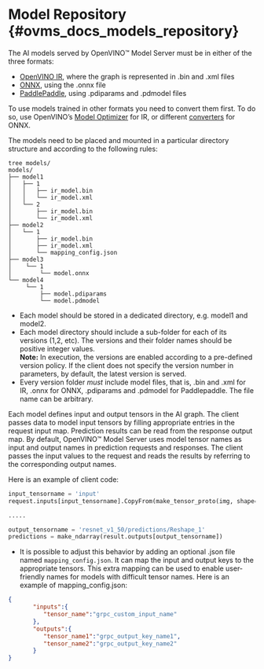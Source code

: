 # Model Repository {#ovms_docs_models_repository}

The AI models served by OpenVINO&trade; Model Server must be in either of the three formats:
- [OpenVINO IR](https://docs.openvino.ai/2022.2/openvino_docs_MO_DG_IR_and_opsets.html#doxid-openvino-docs-m-o-d-g-i-r-and-opsets), where the graph is represented in .bin and .xml files 
- [ONNX](https://onnx.ai/), using the .onnx file
- [PaddlePaddle](https://www.paddlepaddle.org.cn/en), using .pdiparams and .pdmodel files

To use models trained in other formats you need to convert them first. To do so, use 
OpenVINO’s [Model Optimizer](https://docs.openvino.ai/2022.2/openvino_docs_MO_DG_Deep_Learning_Model_Optimizer_DevGuide.html) for IR, or different
[converters](https://onnx.ai/supported-tools.html) for ONNX.

The models need to be placed and mounted in a particular directory structure and according to the following rules:

```
tree models/
models/
├── model1
│   ├── 1
│   │   ├── ir_model.bin
│   │   └── ir_model.xml
│   └── 2
│       ├── ir_model.bin
│       └── ir_model.xml
├── model2
│   └── 1
│       ├── ir_model.bin
│       ├── ir_model.xml
│       └── mapping_config.json
├── model3
│    └── 1
│        └── model.onnx
└── model4
     └── 1
         ├── model.pdiparams
         └── model.pdmodel
``` 

- Each model should be stored in a dedicated directory, e.g. model1 and model2. 
- Each model directory should include a sub-folder for each of its versions (1,2, etc). The versions and their folder names should be positive integer values.  
**Note:** In execution, the versions are enabled according to a pre-defined version policy. If the client does not specify 
the version number in parameters, by default, the latest version is served.
- Every version folder _must_ include model files, that is, .bin and .xml for IR, .onnx for ONNX, .pdiparams and .pdmodel for Paddlepaddle. The file name can be arbitrary.


Each model defines input and output tensors in the AI graph. The client passes data to model input tensors by filling appropriate entries in the request input map. 
Prediction results can be read from the response output map. By default, OpenVINO™ Model Server uses model tensor names as input and output names in 
prediction requests and responses. The client passes the input values to the request and reads the results by referring to the corresponding output names.

Here is an example of client code:

```python
input_tensorname = 'input'
request.inputs[input_tensorname].CopyFrom(make_tensor_proto(img, shape=(1, 3, 224, 224)))

.....

output_tensorname = 'resnet_v1_50/predictions/Reshape_1'
predictions = make_ndarray(result.outputs[output_tensorname])
```


- It is possible to adjust this behavior by adding an optional .json file named `mapping_config.json`. 
It can map the input and output keys to the appropriate tensors. This extra mapping can be used to enable user-friendly names for models with difficult tensor names.
Here is an example of mapping_config.json:

```json
{
       "inputs":{ 
          "tensor_name":"grpc_custom_input_name"
       },
       "outputs":{
          "tensor_name1":"grpc_output_key_name1",
          "tensor_name2":"grpc_output_key_name2"
       }
}
```

